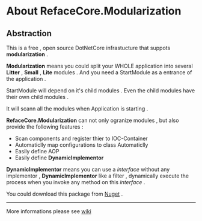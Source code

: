 # About RefaceCore.Modularization


## Abstraction

This is a free , open source DotNetCore infrastucture that suppots **modularization** .

**Modularization** means you could split your WHOLE application into several **Litter** , **Small** , **Lite** modules . And you need a StartModule as a entrance of the application . 

StartModule will depend on it's child modules .
Even the child modules have their own child modules .

It will scann all the modules when Application is starting .

**RefaceCore.Modularization** can not only ogranize modules , but also provide the following features :
* Scan components and register thier to IOC-Container
* Automaticlly map configurations to class Automaticlly
* Easily define AOP
* Easily define **DynamicImplementor**

**DynamicImplementor** means you can use a *interface* without any implementor , **DynamicImplementor** like a filter , dynamically execute the process when you invoke any method on this *interface* .

You could download this package from [Nuget](https://www.nuget.org/packages/RefaceCore.Modularization/) .

---

More informations please see [wiki](https://github.com/ShimizuShiori/RefaceCore.Modularization/wiki)